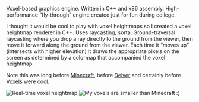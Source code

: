 Voxel-based graphics engine. Written in C++ and x86 assembly. High-performance “fly-through” engine created just for fun during college.

I thought it would be cool to play with voxel heightmaps so I created a voxel heightmap renderer in C++.  Uses raycasting, sorta.  Ground-traversal raycasting where you drop a ray directly to the ground from the viewer, then move it forward along the ground from the viewer.  Each time it “moves up” (intersects with higher elevation) it draws the appropriate pixels on the screen as determined by a colormap that accompanied the voxel heightmap.

Note this was long before [Minecraft][minecraft], before [Delver][delver] and certainly before [Voxels][voxels] were cool.

![Real-time voxel heightmap](/images/voxels1.png)
![My voxels are smaller than Minecraft :)](/images/voxels2.png)

[minecraft]: http://minecraft.net/
[delver]: http://www.delvergame.com/
[voxels]: http://en.wikipedia.org/wiki/Voxel

